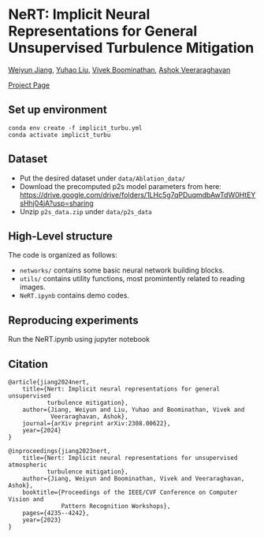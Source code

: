 # NeRT: Implicit Neural Representations for General Unsupervised Turbulence Mitigation
[Weiyun Jiang](https://weiyunjiang.github.io/), [Yuhao Liu](https://www.yuhaoliu.net/), [Vivek Boominathan](https://vivekboominathan.com/), [Ashok Veeraraghavan](https://profiles.rice.edu/faculty/ashok-veeraraghavan)

[Project Page](https://weiyunjiang.github.io/NeRT/)
## Set up environment

```
conda env create -f implicit_turbu.yml
conda activate implicit_turbu
```
## Dataset
* Put the desired dataset under ```data/Ablation_data/```
* Download the precomputed p2s model parameters from here: https://drive.google.com/drive/folders/1LHc5g7qPDuqmdbAwTdW0HtEYsHhj04jA?usp=sharing
* Unzip ```p2s_data.zip``` under ```data/p2s_data```
## High-Level structure
The code is organized as follows:
* ```networks/``` contains some basic neural network building blocks.
* ```utils/``` contains utility functions, most promintently related to reading images.
* ```NeRT.ipynb``` contains demo codes. 

## Reproducing experiments
Run the NeRT.ipynb using jupyter notebook

## Citation
```
@article{jiang2024nert,
    title={Nert: Implicit neural representations for general unsupervised 
           turbulence mitigation},
    author={Jiang, Weiyun and Liu, Yuhao and Boominathan, Vivek and 
            Veeraraghavan, Ashok},
    journal={arXiv preprint arXiv:2308.00622},
    year={2024}
}
```
```
@inproceedings{jiang2023nert,
    title={Nert: Implicit neural representations for unsupervised atmospheric 
           turbulence mitigation},
    author={Jiang, Weiyun and Boominathan, Vivek and Veeraraghavan, Ashok},
    booktitle={Proceedings of the IEEE/CVF Conference on Computer Vision and 
               Pattern Recognition Workshops},
    pages={4235--4242},
    year={2023}
}
```
